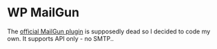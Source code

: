 # WP MailGun

The [official MailGun plugin](https://github.com/mailgun/wordpress-plugin) is supposedly dead so I decided to code my own. It supports API only - no SMTP..